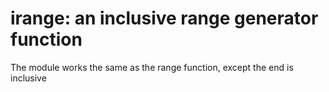 # irange: an inclusive range generator function
The module works the same as the range function, except the end is inclusive

